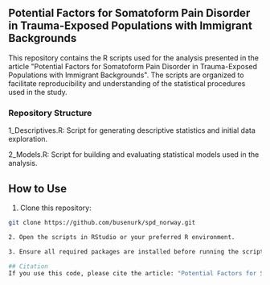 ## Potential Factors for Somatoform Pain Disorder in Trauma-Exposed Populations with Immigrant Backgrounds
This repository contains the R scripts used for the analysis presented in the article "Potential Factors for Somatoform Pain Disorder in Trauma-Exposed Populations with Immigrant Backgrounds". The scripts are organized to facilitate reproducibility and understanding of the statistical procedures used in the study.

### Repository Structure
1_Descriptives.R: Script for generating descriptive statistics and initial data exploration.

2_Models.R: Script for building and evaluating statistical models used in the analysis.

## How to Use
1. Clone this repository:

```bash
git clone https://github.com/busenurk/spd_norway.git

2. Open the scripts in RStudio or your preferred R environment.

3. Ensure all required packages are installed before running the scripts.

## Citation
If you use this code, please cite the article: "Potential Factors for Somatoform Pain Disorder in Trauma-Exposed Populations with Immigrant Backgrounds" (Add DOI or publication link if available).
